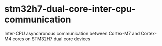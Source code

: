# stm32h7-dual-core-inter-cpu-communication
Inter-CPU asynchronous communication between Cortex-M7 and Cortex-M4 cores on STM32H7 dual core devices
